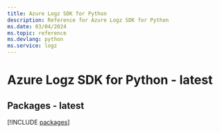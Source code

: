```yaml
---
title: Azure Logz SDK for Python
description: Reference for Azure Logz SDK for Python
ms.date: 03/04/2024
ms.topic: reference
ms.devlang: python
ms.service: logz
---
```

# Azure Logz SDK for Python - latest
## Packages - latest
[!INCLUDE [packages](logz-index.md)]